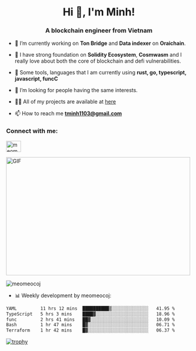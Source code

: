 <h1 align="center">Hi 👋, I'm Minh!</h1>
<h3 align="center">A blockchain engineer from Vietnam</h3>

- 🌱 I’m currently working on **Ton Bridge** and **Data indexer** on **Oraichain**.

- 📖 I have strong foundation on **Solidity Ecosystem**, **Cosmwasm** and I really love about both the core of blockchain and defi vulnerabilities.

- 💬 Some tools, languages that I am currently using **rust, go, typescript, javascript, funcC**

- 🤝 I’m looking for people having the same interests.

- 👨‍💻 All of my projects are available at [here](https://github.com/meomeocoj?tab=repositories)

- 📫 How to reach me **tminh1103@gmail.com**


<h3 align="left">Connect with me:</h3>
<p align="left">
<a href="https://www.linkedin.com/in/meomeocoj/" target="blank"><img align="center" src="https://raw.githubusercontent.com/rahuldkjain/github-profile-readme-generator/master/src/images/icons/Social/linked-in-alt.svg" alt="meomeocoj" height="30" width="40" /></a>
</p>
<img align="center" alt="GIF" src="https://media.giphy.com/media/v1.Y2lkPTc5MGI3NjExaGx2OTI2N240MnFxdWYxZmY5NHJwaDI4MmQ0MTl6bHY5cmsxNm90OSZlcD12MV9pbnRlcm5hbF9naWZfYnlfaWQmY3Q9Zw/lQJNunHwZ32RGilGRO/giphy.gif" width="500" height="320" />

<p><img align="center" src="https://github-readme-stats.vercel.app/api/top-langs?username=meomeocoj&show_icons=true&locale=en&layout=compact" alt="meomeocoj" /></p>

- 📊 Weekly development by meomeocoj:
<!--START_SECTION:waka-->

```txt
YAML         11 hrs 12 mins  ██████████▒░░░░░░░░░░░░░░   41.95 %
TypeScript   5 hrs 3 mins    ████▓░░░░░░░░░░░░░░░░░░░░   18.96 %
func         2 hrs 41 mins   ██▓░░░░░░░░░░░░░░░░░░░░░░   10.09 %
Bash         1 hr 47 mins    █▓░░░░░░░░░░░░░░░░░░░░░░░   06.71 %
Terraform    1 hr 42 mins    █▓░░░░░░░░░░░░░░░░░░░░░░░   06.37 %
```

<!--END_SECTION:waka-->


[![trophy](https://github-profile-trophy.vercel.app/?username=meomeocoj&theme=onedark)]()
